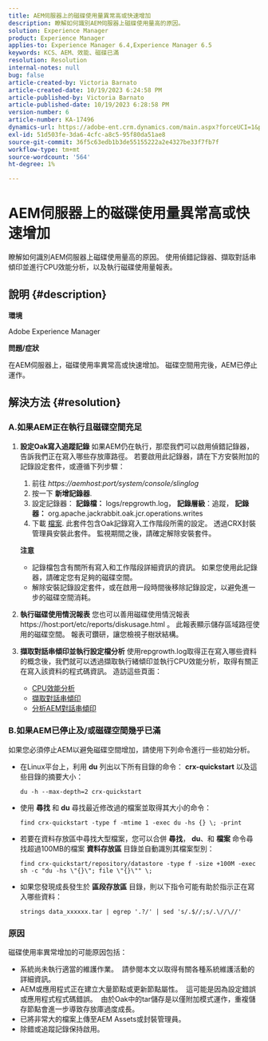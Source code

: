 ```yaml
---
title: AEM伺服器上的磁碟使用量異常高或快速增加
description: 瞭解如何識別AEM伺服器上磁碟使用量高的原因。
solution: Experience Manager
product: Experience Manager
applies-to: Experience Manager 6.4,Experience Manager 6.5
keywords: KCS、AEM、效能、磁碟已滿
resolution: Resolution
internal-notes: null
bug: false
article-created-by: Victoria Barnato
article-created-date: 10/19/2023 6:24:58 PM
article-published-by: Victoria Barnato
article-published-date: 10/19/2023 6:28:58 PM
version-number: 6
article-number: KA-17496
dynamics-url: https://adobe-ent.crm.dynamics.com/main.aspx?forceUCI=1&pagetype=entityrecord&etn=knowledgearticle&id=dd6b2ec9-ac6e-ee11-8df0-6045bd006793
exl-id: 51d503fe-3da6-4cfc-a8c5-95f80da51ae8
source-git-commit: 36f5c63edb1b3de55155222a2e4327be33f7fb7f
workflow-type: tm+mt
source-wordcount: '564'
ht-degree: 1%

---
```


# AEM伺服器上的磁碟使用量異常高或快速增加


瞭解如何識別AEM伺服器上磁碟使用量高的原因。 使用偵錯記錄器、擷取對話串傾印並進行CPU效能分析，以及執行磁碟使用量報表。

## 說明 {#description}


<b>環境</b>

Adobe Experience Manager

<b>問題/症狀</b>

在AEM伺服器上，磁碟使用率異常高或快速增加。 磁碟空間用完後，AEM已停止運作。




## 解決方法 {#resolution}


### <b>A.如果AEM正在執行且磁碟空間充足</b>

1. <b>設定Oak寫入追蹤記錄</b>    如果AEM仍在執行，那麼我們可以啟用偵錯記錄器，告訴我們正在寫入哪些存放庫路徑。 若要啟用此記錄器，請在下方安裝附加的記錄設定套件，或遵循下列步驟：

   1. 前往 *https://aemhost:port/system/console/slinglog*
   2. 按一下 <b>新增記錄器</b>.
   3. 設定記錄器： <b>記錄檔：</b> logs/repgrowth.log， <b>記錄層級</b>：追蹤， <b>記錄器：</b> org.apache.jackrabbit.oak.jcr.operations.writes
   4. 下載 [檔案](https://helpx.adobe.com/content/dam/help/en/experience-manager/kb/analyze-unusual-repository-growth/jcr:content/main-pars/download/log_repository_growth-1.zip).        此套件包含Oak記錄寫入工作階段所需的設定。 透過CRX封裝管理員安裝此套件。 監視期間之後，請確定解除安裝套件。

   <b>注意</b>

   - 記錄檔包含有關所有寫入和工作階段詳細資訊的資訊。 如果您使用此記錄器，請確定您有足夠的磁碟空間。
   - 解除安裝記錄設定套件，或在啟用一段時間後移除記錄設定，以避免進一步的磁碟空間消耗。
2. <b>執行磁碟使用情況報表</b>    您也可以善用磁碟使用情況報表https://host:port/etc/reports/diskusage.html 。 此報表顯示儲存區域路徑使用的磁碟空間。 報表可鑽研，讓您檢視子樹狀結構。
3. <b>擷取對話串傾印並執行設定檔分析</b>    使用repgrowth.log取得正在寫入哪些資料的概念後，我們就可以透過擷取執行緒傾印並執行CPU效能分析，取得有關正在寫入該資料的程式碼資訊。 造訪這些頁面：

   - [CPU效能分析](https://experienceleague.adobe.com/docs/experience-cloud-kcs/kbarticles/KA-17499.html?lang=en)
   - [擷取對話串傾印](https://experienceleague.adobe.com/docs/experience-cloud-kcs/kbarticles/KA-17452.html?lang=en)
   - [分析AEM對話串傾印](https://experienceleague.adobe.com/docs/experience-cloud-kcs/kbarticles/KA-16458.html?lang=en)


### <b>B.如果AEM已停止及/或磁碟空間幾乎已滿</b>

如果您必須停止AEM以避免磁碟空間增加，請使用下列命令進行一些初始分析。

- 在Linux平台上，利用 <b>du</b> 列出以下所有目錄的命令： <b>crx-quickstart</b> 以及這些目錄的摘要大小：<br>

  ```
  du -h --max-depth=2 crx-quickstart
  ```


- 使用 <b>尋找</b> 和 <b>du</b> 尋找最近修改過的檔案並取得其大小的命令：<br>

  ```
  find crx-quickstart -type f -mtime 1 -exec du -hs {} \; -print
  ```


- 若要在資料存放區中尋找大型檔案，您可以合併 <b>尋找</b>， <b>du</b>、和 <b>檔案</b> 命令尋找超過100MB的檔案 <b>資料存放區</b> 目錄並自動識別其檔案型別：<br>

  ```
  find crx-quickstart/repository/datastore -type f -size +100M -exec sh -c "du -hs \"{}\"; file \"{}\"" \;
  ```


- 如果您發現成長發生於 <b>區段存放區</b> 目錄，則以下指令可能有助於指示正在寫入哪些資料：<br>

  ```
  strings data_xxxxxx.tar | egrep '.?/' | sed 's/.$//;s/.\//\//'
  ```


### <b>原因</b>

磁碟使用率異常增加的可能原因包括：

- 系統尚未執行適當的維護作業。  請參閱本文以取得有關各種系統維護活動的詳細資訊。
- AEM或應用程式正在建立大量節點或更新節點屬性。  這可能是因為設定錯誤或應用程式程式碼錯誤。  由於Oak中的tar儲存是以僅附加模式運作，重複儲存節點會進一步導致存放庫過度成長。
- 已將非常大的檔案上傳至AEM Assets或封裝管理員。
- 除錯或追蹤記錄保持啟用。
